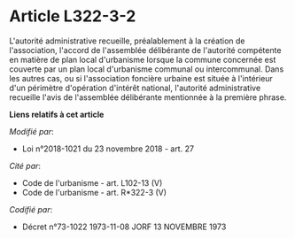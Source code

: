 # Article L322-3-2

L'autorité administrative recueille, préalablement à la création de l'association, l'accord de l'assemblée délibérante de
l'autorité compétente en matière de plan local d'urbanisme lorsque la commune concernée est couverte par un plan local
d'urbanisme communal ou intercommunal. Dans les autres cas, ou si l'association foncière urbaine est située à l'intérieur
d'un périmètre d'opération d'intérêt national, l'autorité administrative recueille l'avis de l'assemblée délibérante
mentionnée à la première phrase.

**Liens relatifs à cet article**

_Modifié par_:

  - Loi n°2018-1021 du 23 novembre 2018 - art. 27

_Cité par_:

  - Code de l'urbanisme - art. L102-13 (V)
  - Code de l'urbanisme - art. R*322-3 (V)

_Codifié par_:

  - Décret n°73-1022 1973-11-08 JORF 13 NOVEMBRE 1973
